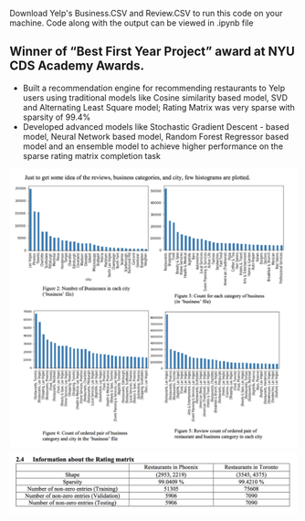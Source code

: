 Download Yelp's Business.CSV and Review.CSV to run this code on your machine. Code along with the output can be viewed in .ipynb file

## Winner of “Best First Year Project” award at NYU CDS Academy Awards.

- Built a recommendation engine for recommending restaurants to Yelp users using traditional models like Cosine similarity based model,
SVD and Alternating Least Square model; Rating Matrix was very sparse with sparsity of 99.4%
- Developed advanced models like Stochastic Gradient Descent - based model, Neural Network based model, Random Forest Regressor
based model and an ensemble model to achieve higher performance on the sparse rating matrix completion task

<img src="s1.png"/>

<img src="s2.png"/>
